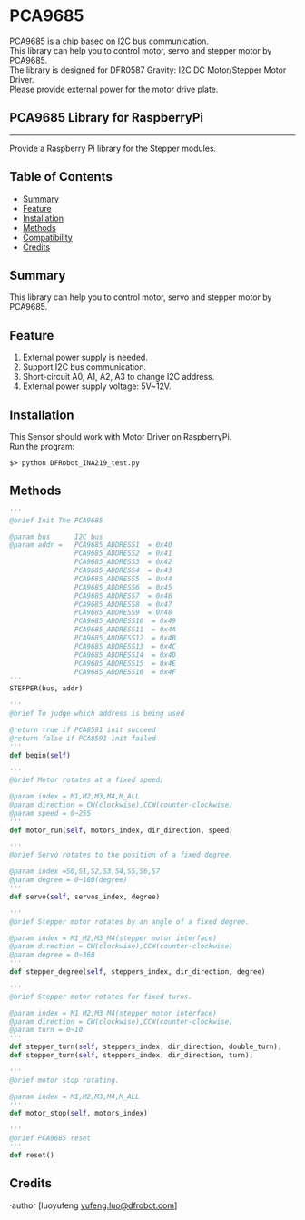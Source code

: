 # PCA9685

PCA9685 is a chip based on I2C bus communication.<br>
This library can help you to control motor, servo and stepper motor by PCA9685.<br>
The library is designed for DFR0587 Gravity: I2C DC Motor/Stepper Motor Driver.<br>
Please provide external power for the motor drive plate.<br>

## PCA9685 Library for RaspberryPi
---------------------------------------------------------
Provide a Raspberry Pi library for the Stepper modules.

## Table of Contents

* [Summary](#summary)
* [Feature](#feature)
* [Installation](#installation)
* [Methods](#methods)
* [Compatibility](#compatibility)
* [Credits](#credits)
<snippet>
<content>

## Summary
This library can help you to control motor, servo and stepper motor by PCA9685.<br>

## Feature
1. External power supply is needed.
2. Support I2C bus communication.
3. Short-circuit A0, A1, A2, A3 to change I2C address.
4. External power supply voltage: 5V~12V.

## Installation

This Sensor should work with Motor Driver on RaspberryPi.<br>
Run the program:
```
$> python DFRobot_INA219_test.py

```

## Methods

```Python
'''
@brief Init The PCA9685

@param bus      I2C bus
@param addr =   PCA9685_ADDRESS1  = 0x40
                PCA9685_ADDRESS2  = 0x41
                PCA9685_ADDRESS3  = 0x42
                PCA9685_ADDRESS4  = 0x43
                PCA9685_ADDRESS5  = 0x44
                PCA9685_ADDRESS6  = 0x45
                PCA9685_ADDRESS7  = 0x46
                PCA9685_ADDRESS8  = 0x47
                PCA9685_ADDRESS9  = 0x48
                PCA9685_ADDRESS10  = 0x49
                PCA9685_ADDRESS11  = 0x4A
                PCA9685_ADDRESS12  = 0x4B
                PCA9685_ADDRESS13  = 0x4C
                PCA9685_ADDRESS14  = 0x4D
                PCA9685_ADDRESS15  = 0x4E
                PCA9685_ADDRESS16  = 0x4F
'''
STEPPER(bus, addr)

'''
@brief To judge which address is being used 

@return true if PCA8591 init succeed
@return false if PCA8591 init failed
'''
def begin(self)

'''
@brief Motor rotates at a fixed speed;

@param index = M1,M2,M3,M4,M_ALL
@param direction = CW(clockwise),CCW(counter-clockwise)
@param speed = 0~255
'''
def motor_run(self, motors_index, dir_direction, speed)

'''
@brief Servo rotates to the position of a fixed degree.

@param index =S0,S1,S2,S3,S4,S5,S6,S7
@param degree = 0~180(degree)
'''
def servo(self, servos_index, degree)

'''
@brief Stepper motor rotates by an angle of a fixed degree.

@param index = M1_M2,M3_M4(stepper motor interface)
@param direction = CW(clockwise),CCW(counter-clockwise)
@param degree = 0~360
'''
def stepper_degree(self, steppers_index, dir_direction, degree)

'''
@brief Stepper motor rotates for fixed turns.

@param index = M1_M2,M3_M4(stepper motor interface)
@param direction = CW(clockwise),CCW(counter-clockwise)
@param turn = 0~10
'''
def stepper_turn(self, steppers_index, dir_direction, double_turn);
def stepper_turn(self, steppers_index, dir_direction, turn);

'''
@brief motor stop rotating.

@param index = M1,M2,M3,M4,M_ALL
'''
def motor_stop(self, motors_index)

'''
@brief PCA9685 reset
'''
def reset()

```


## Credits

·author [luoyufeng yufeng.luo@dfrobot.com]
